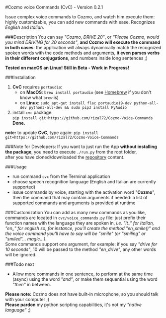 #Cozmo voice Commands (CvC) - Version 0.2.1

Issue complex voice commands to Cozmo, and watch him execute them: highly customizable, you can add new commands with ease.
Recognizes *English* and *Italian*.

###Description
You can say *"Cozmo, DRIVE 20"*, or *"Please Cozmo, would you mind DRIVING for 20 seconds"*, **and Cozmo will execute the command in both cases**: the application will always dynamically match the recognized spoken words with the code methods and arguments, **it even parses verbs in their different conjugations**, and numbers inside long sentences ;)

**Tested on macOS an Linux!
Still in Beta - Work in Progress!**

###Installation
1. **CvC** requires `portaudio`:
   * on **MacOS**: `brew install portaudio` (see [Homebrew](http://brew.sh/index_it.html) if you don't know what `brew` is)  
   * on **Linux**: `sudo apt-get install flac portaudio19-dev python-all-dev python3-all-dev && sudo pip3 install PyAudio`
2. install `cvc` package:  
`pip install git+https://github.com/rizal72/Cozmo-Voice-Commands`  
**Done.**  

**note:** to update **CvC**, type again: `pip install git+https://github.com/rizal72/Cozmo-Voice-Commands`

###Note for Developers:
If you want to just run the App **without installing the package**, you need to execute `./run.py` from the root folder,  
after you have cloned/downloaded the [repository](https://github.com/rizal72/Cozmo-Voice-Commands) content.

###Usage
* run command `cvc` from the Terminal application
* choose speech recognition language (English and Italian are currently supported)
* issue commands by voice, starting with the activation word "**Cozmo**", then the command that may contain arguments if needed: a list of supported commands and arguments is provided at runtime

###Customization
You can add as many new commands as you like, commands are located in `cvc/voice_commands.py` file: just prefix their function names with the language they are spoken in, *i.e. "it_" for Italian, "en_" for english so, for instance, you'll create the method "en_smile()" and the voice command you'll have to say will be "smile" (or "smiling" or "smiled"... magic...)*.  
Some commands support one argument, for example: if you say *"drive for 10 seconds"*, 10 will be passed to the method *"en_drive"*, any other words will be ignored.

###Todo next
* Allow more commands in one sentence, to perform at the same time (async) using the word *"and"*, or make them sequential using the word *"then"* in between.   

**Please note:** Cozmo does not have built-in microphone, so you should talk with your computer ;)  
**Please pardon** my python scripting capabilities, it's not my *"native language"* ;)
